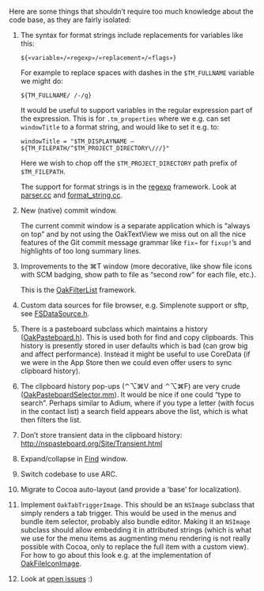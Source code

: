 Here are some things that shouldn’t require too much knowledge about the code base, as they are fairly isolated:

1.	The syntax for format strings include replacements for variables like this:

		${«variable»/«regexp»/«replacement»/«flags»}

	For example to replace spaces with dashes in the `$TM_FULLNAME` variable we might do:

		${TM_FULLNAME/ /-/g}

	It would be useful to support variables in the regular expression part of the expression. This is for `.tm_properties` where we e.g. can set `windowTitle` to a format string, and would like to set it e.g. to:

		windowTitle = "$TM_DISPLAYNAME — ${TM_FILEPATH/^$TM_PROJECT_DIRECTORY\///}"

	Here we wish to chop off the `$TM_PROJECT_DIRECTORY` path prefix of `$TM_FILEPATH`.

	The support for format strings is in the [regexp][] framework. Look at [parser.cc][] and [format_string.cc][].

2.	New (native) commit window.

	The current commit window is a separate application which is “always on top” and by not using the OakTextView we miss out on all the nice features of the Git commit message grammar like `fix→` for `fixup!`’s and highlights of too long summary lines.

4.	Improvements to the ⌘T window (more decorative, like show file icons with SCM badging, show path to file as “second row” for each file, etc.).

	This is the [OakFilterList][] framework.

6.	Custom data sources for file browser, e.g. Simplenote support or sftp, see [FSDataSource.h][].

7.  There is a pasteboard subclass which maintains a history ([OakPasteboard.h][]). This is used both for find and copy clipboards. This history is presently stored in user defaults which is bad (can grow big and affect performance). Instead it might be useful to use CoreData (if we were in the App Store then we could even offer users to sync clipboard history).

8.  The clipboard history pop-ups (⌃⌥⌘V and ⌃⌥⌘F) are very crude ([OakPasteboardSelector.mm][]). It would be nice if one could “type to search”. Perhaps similar to Adium, where if you type a letter (with focus in the contact list) a search field appears above the list, which is what then filters the list.

9.  Don’t store transient data in the clipboard history: <http://nspasteboard.org/Site/Transient.html>

10. Expand/collapse in [Find][] window.

11. Switch codebase to use ARC.

12. Migrate to Cocoa auto-layout (and provide a ‘base’ for localization).

12. Implement `OakTabTriggerImage`. This should be an `NSImage` subclass that simply renders a tab trigger. This would be used in the menus and bundle item selector, probably also bundle editor. Making it an `NSImage` subclass should allow embedding it in attributed strings (which is what we use for the menu items as augmenting menu rendering is not really possible with Cocoa, only to replace the full item with a custom view). For how to go about this look e.g. at the implementation of [OakFileIconImage][].

13. Look at [open issues][] :)

[regexp]:           https://github.com/textmate/textmate/tree/master/Frameworks/regexp
[parser.cc]:        https://github.com/textmate/textmate/blob/master/Frameworks/regexp/src/parser.cc
[format_string.cc]: https://github.com/textmate/textmate/blob/master/Frameworks/regexp/src/format_string.cc
[OakFilterList]:    https://github.com/textmate/textmate/tree/master/Frameworks/OakFilterList
[scm]:              https://github.com/textmate/textmate/tree/master/Frameworks/scm
[api.h]:            https://github.com/textmate/textmate/tree/master/Frameworks/scm/src/drivers/hg.cc
[hg.cc]:            https://github.com/textmate/textmate/tree/master/Frameworks/scm/src/drivers/api.h
[FSDataSource.h]:   https://github.com/textmate/textmate/blob/master/Frameworks/OakFileBrowser/src/io/FSDataSource.h
[OakPasteboard.h]:  https://github.com/textmate/textmate/blob/master/Frameworks/OakAppKit/src/OakPasteboard.h
[OakPasteboardSelector.mm]: https://github.com/textmate/textmate/blob/master/Frameworks/OakAppKit/src/OakPasteboardSelector.mm
[Find]:             https://github.com/textmate/textmate/tree/master/Frameworks/Find
[open issues]:      https://github.com/textmate/textmate/issues
[OakFileIconImage]: https://github.com/textmate/textmate/blob/master/Frameworks/OakAppKit/src/OakFileIconImage.mm
